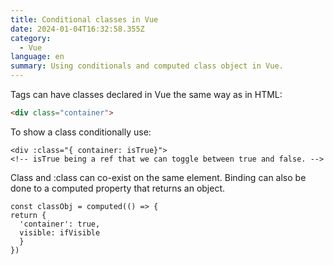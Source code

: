 ```yaml
---
title: Conditional classes in Vue
date: 2024-01-04T16:32:58.355Z
category:
  - Vue
language: en
summary: Using conditionals and computed class object in Vue.
---
```

Tags can have classes declared in Vue the same way as in HTML:

```html
<div class="container">
```

To show a class conditionally use:

```vue
<div :class="{ container: isTrue}"> 
<!-- isTrue being a ref that we can toggle between true and false. -->
```

Class and :class can co-exist on the same element. Binding can also be done to a computed property that returns an object.

```vue
const classObj = computed(() => {
return {
  'container': true,
  visible: ifVisible
  }
})
```